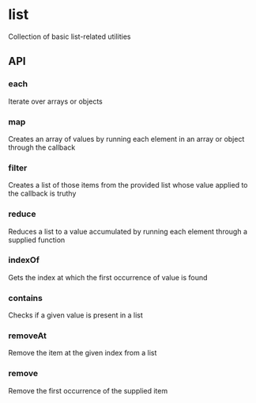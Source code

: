 list
====

Collection of basic list-related utilities

API
---

### each

Iterate over arrays or objects

### map

Creates an array of values by running each element in an array or object through the callback

### filter

Creates a list of those items from the provided list whose value applied to the callback is truthy

### reduce

Reduces a list to a value accumulated by running each element through a supplied function

### indexOf

Gets the index at which the first occurrence of value is found

### contains

Checks if a given value is present in a list

### removeAt

Remove the item at the given index from a list

### remove

Remove the first occurrence of the supplied item
